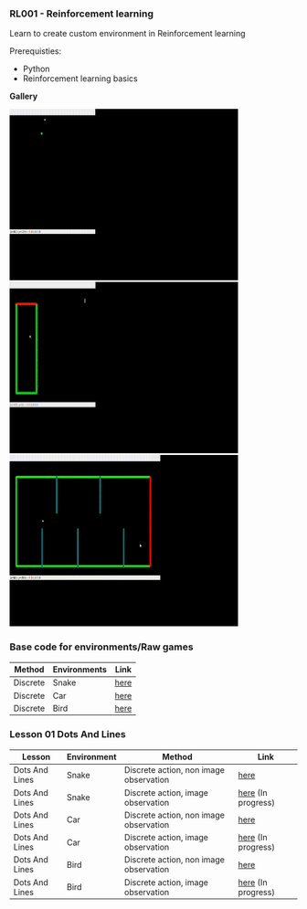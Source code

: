 ### RL001 - Reinforcement learning

Learn to create custom environment in Reinforcement learning

Prerequisties:
- Python
- Reinforcement learning basics

**Gallery**

<img src="./Lesson_01_DotsAndLines/snake_rl/discrete_nonimage/snake_gif.gif" width="400" height="300">

<img src="./Lesson_01_DotsAndLines/car_rl/discrete_nonimage/car_gif.gif" width="400" height="300">
<img src="Lesson_01_DotsAndLines/bird_rl/discrete_nonimage/bird_gif.gif" width="400" height="300">

### Base code for environments/Raw games

| Method | Environments | Link
| ----   | ------------ | ----
| Discrete | Snake      | [here](./Lesson_01_DotsAndLines/basic_games/snake.py)
| Discrete | Car        | [here](./Lesson_01_DotsAndLines/basic_games/car.py)
| Discrete | Bird       | [here](./Lesson_01_DotsAndLines/basic_games/bird.py)

### Lesson 01 Dots And Lines

| Lesson        | Environment    |Method | Link |
| ------------  | -----          | ---- | ----  |
| Dots And Lines|   Snake    |  Discrete action, non image  observation | [here](./Lesson_01_DotsAndLines/snake_rl/discrete_nonimage/)
| Dots And Lines|   Snake    |  Discrete action, image  observation   | [here](./Lesson_01_DotsAndLines/snake_rl/discrete_image/) (In progress)
| Dots And Lines|   Car    |  Discrete action, non image  observation | [here](./Lesson_01_DotsAndLines/car_rl/discrete_nonimage/)
| Dots And Lines|   Car    |  Discrete action, image  observation     | [here](./Lesson_01_DotsAndLines/car_rl/discrete_image/) (In progress)
| Dots And Lines|   Bird    |  Discrete action, non image  observation| [here](./Lesson_01_DotsAndLines/bird_rl/discrete_nonimage/)
| Dots And Lines|   Bird    |  Discrete action, image  observation    | [here](./Lesson_01_DotsAndLines/bird_rl/discrete_image/) (In progress)

